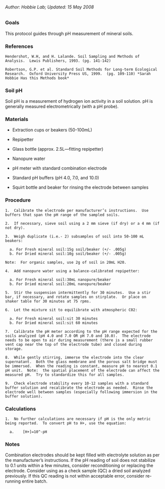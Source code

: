 ###### Author: Hobbie Lab; Updated: 15 May 2008

### Goals

This protocol guides through pH measurement of mineral soils.

### References

    Hendershot, W.H, and H. Lalande. Soil Sampling and Methods of Analysis.  Lewis Publishers, 1993. (pg. 141-142)

    Robertson, G.P. et al. Standard Soil Methods for Long-term Ecological Research.  Oxford University Press US, 1999.  (pg. 109-110) *Sarah Hobbie Has this Methods book*  

### Soil pH

Soil pH is a measurement of hydrogen ion activity in a soil solution. pH
is generally measured electrometrically (with a pH probe).

### Materials

-   Extraction cups or beakers (50-100mL)

-   Repipetter

-   Glass bottle (approx. 2.5L—fitting repipetter)

-   Nanopure water

-   pH meter with standard combination electrode

-   Standard pH buffers (pH 4.0, 7.0, and 10.0)

-   Squirt bottle and beaker for rinsing the electrode between samples

### Procedure

    1.  Calibrate the electrode per manufacturer’s instructions.  Use buffers that span the pH range of the sampled soils.

    2.  If necessary, sieve soil using a 2 mm sieve (if dry) or a 4 mm (if not dry).

    3.  Weigh duplicate (i.e.- 2) subsamples of soil into 50-100 mL beakers:

      a. For Fresh mineral soil:15g soil/beaker (+/- .005g)
      b. For Dried mineral soil:10g soil/beaker (+/- .005g)

    Note:  For organic samples, use 2g of soil in 20mL H20.

    4.  Add nanopure water using a balance-calibrated repipetter:

      a. For Fresh mineral soil:30mL nanopure/beaker
      b. For Dried mineral soil:20mL nanopure/beaker

    5.  Stir the suspension intermittently for 30 minutes.  Use a stir bar, if necessary, and rotate samples on stirplate.  Or place on shaker table for 30 minutes at 75 rpms.

    6.  Let the mixture sit to equilibrate with atmospheric C02:

      a. For Fresh mineral soil:sit 30 minutes
      b. For Dried mineral soil:sit 60 minutes

    7.  Calibrate the pH meter according to the pH range expected for the soils analyzed (pH 4.0 and 7.0 OR pH 7.0 and 10.0).  The electrode needs to be open to air during measurement (there is a small rubber vent cap near the top of the electrode tube) and closed during storage.

    8.  While gently stirring, immerse the electrode into the clear supernatant.  Both the glass membrane and the porous salt bridge must be immersed.  When the reading is constant, measure pH to nearest 0.1 pH unit.  Note:  the spatial placement of the electrode can affect the measured pH.  Try to standardize this for all samples.

    9.  Check electrode stability every 10-12 samples with a standard buffer solution and recalibrate the electrode as needed.  Rinse the electrode well between samples (especially following immersion in the buffer solution).

### Calculations

    1.  No further calculations are necessary if pH is the only metric being reported.  To convert pH to H+, use the equation:

      a.    [H+]=10^-pH

### Notes

Combination electrodes should be kept filled with electrolyte solution
as per the manufacturer’s instructions. If the pH reading of soil does
not stabilize to 0.1 units within a few minutes, consider reconditioning
or replacing the electrode. Consider using as a check sample (QC) a
dried soil analyzed previously. If this QC reading is not within
acceptable error, consider re-running entire batch.
